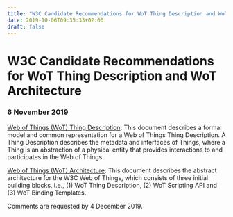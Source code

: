 ```yaml
---
title: "W3C Candidate Recommendations for WoT Thing Description and WoT Architecture (6 November 2019)"
date: 2019-10-06T09:35:33+02:00
draft: false
---
```


# W3C Candidate Recommendations for WoT Thing Description and WoT Architecture
### 6 November 2019


[Web of Things (WoT) Thing Description](https://www.w3.org/TR/2019/CR-wot-thing-description-20191106/): This document describes a formal model and common representation for a Web of Things Thing Description. A Thing Description describes the metadata and interfaces of Things, where a Thing is an abstraction of a physical entity that provides interactions to and participates in the Web of Things.

[Web of Things (WoT) Architecture](https://www.w3.org/TR/2019/CR-wot-architecture-20191106/): This document describes the abstract architecture for the W3C Web of Things, which consists of three initial building blocks, i.e., (1) WoT Thing Description, (2) WoT Scripting API and (3) WoT Binding Templates.

Comments are requested by 4 December 2019.
